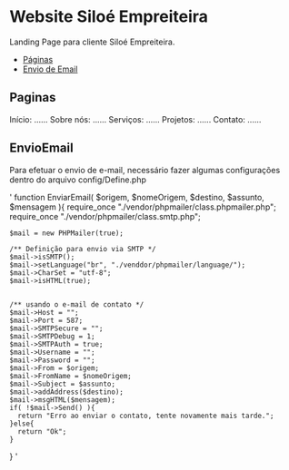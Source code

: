# Website Siloé Empreiteira
Landing Page para cliente Siloé Empreiteira.

- [Páginas](#Paginas)
- [Envio de Email](#EnvioEmail)
## Paginas
Início: ......
Sobre nós: ......
Serviços: ......
Projetos: ......
Contato: ......

## EnvioEmail
Para efetuar o envio de e-mail, necessário fazer algumas configurações dentro do arquivo config/Define.php

'
  function EnviarEmail( $origem, $nomeOrigem, $destino, $assunto, $mensagem ){
    require_once "./vendor/phpmailer/class.phpmailer.php";
    require_once "./vendor/phpmailer/class.smtp.php";

    $mail = new PHPMailer(true);

    /** Definição para envio via SMTP */
    $mail->isSMTP();
    $mail->setLanguage("br", "./venddor/phpmailer/language/");
    $mail->CharSet = "utf-8";
    $mail->isHTML(true);


    /** usando o e-mail de contato */
    $mail->Host = "";
    $mail->Port = 587; 
    $mail->SMTPSecure = "";
    $mail->SMTPDebug = 1;
    $mail->SMTPAuth = true;
    $mail->Username = "";
    $mail->Password = "";
    $mail->From = $origem;
    $mail->FromName = $nomeOrigem;
    $mail->Subject = $assunto;
    $mail->addAddress($destino);
    $mail->msgHTML($mensagem);
    if( !$mail->Send() ){
      return "Erro ao enviar o contato, tente novamente mais tarde.";
    }else{
      return "Ok";
    }

  }
'